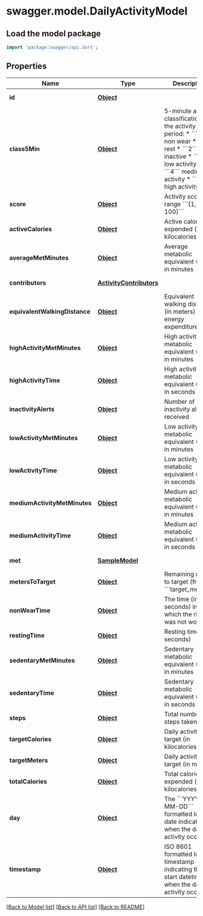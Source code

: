 # swagger.model.DailyActivityModel

## Load the model package
```dart
import 'package:swagger/api.dart';
```

## Properties
Name | Type | Description | Notes
------------ | ------------- | ------------- | -------------
**id** | [**Object**](Object.md) |  | [default to null]
**class5Min** | [**Object**](Object.md) | 5-minute activity classification for the activity period: * &#x60;&#x60;&#x60;0&#x60;&#x60;&#x60; non wear * &#x60;&#x60;&#x60;1&#x60;&#x60;&#x60; rest * &#x60;&#x60;&#x60;2&#x60;&#x60;&#x60; inactive * &#x60;&#x60;&#x60;3&#x60;&#x60;&#x60; low activity * &#x60;&#x60;&#x60;4&#x60;&#x60;&#x60; medium activity * &#x60;&#x60;&#x60;5&#x60;&#x60;&#x60; high activity | [default to null]
**score** | [**Object**](Object.md) | Activity score in range &#x60;&#x60;&#x60;[1, 100]&#x60;&#x60;&#x60; | [default to null]
**activeCalories** | [**Object**](Object.md) | Active calories expended (in kilocalories) | [default to null]
**averageMetMinutes** | [**Object**](Object.md) | Average metabolic equivalent (MET) in minutes | [default to null]
**contributors** | [**ActivityContributors**](ActivityContributors.md) |  | [default to null]
**equivalentWalkingDistance** | [**Object**](Object.md) | Equivalent walking distance (in meters) of energy expenditure | [default to null]
**highActivityMetMinutes** | [**Object**](Object.md) | High activity metabolic equivalent (MET) in minutes | [default to null]
**highActivityTime** | [**Object**](Object.md) | High activity metabolic equivalent (MET) in seconds | [default to null]
**inactivityAlerts** | [**Object**](Object.md) | Number of inactivity alerts received | [default to null]
**lowActivityMetMinutes** | [**Object**](Object.md) | Low activity metabolic equivalent (MET) in minutes | [default to null]
**lowActivityTime** | [**Object**](Object.md) | Low activity metabolic equivalent (MET) in seconds | [default to null]
**mediumActivityMetMinutes** | [**Object**](Object.md) | Medium activity metabolic equivalent (MET) in minutes | [default to null]
**mediumActivityTime** | [**Object**](Object.md) | Medium activity metabolic equivalent (MET) in seconds | [default to null]
**met** | [**SampleModel**](SampleModel.md) |  | [default to null]
**metersToTarget** | [**Object**](Object.md) | Remaining meters to target (from &#x60;&#x60;&#x60;target_meters&#x60;&#x60;&#x60; | [default to null]
**nonWearTime** | [**Object**](Object.md) | The time (in seconds) in which the ring was not worn | [default to null]
**restingTime** | [**Object**](Object.md) | Resting time (in seconds) | [default to null]
**sedentaryMetMinutes** | [**Object**](Object.md) | Sedentary metabolic equivalent (MET) in minutes | [default to null]
**sedentaryTime** | [**Object**](Object.md) | Sedentary metabolic equivalent (MET) in seconds | [default to null]
**steps** | [**Object**](Object.md) | Total number of steps taken | [default to null]
**targetCalories** | [**Object**](Object.md) | Daily activity target (in kilocalories) | [default to null]
**targetMeters** | [**Object**](Object.md) | Daily activity target (in meters) | [default to null]
**totalCalories** | [**Object**](Object.md) | Total calories expended (in kilocalories) | [default to null]
**day** | [**Object**](Object.md) | The &#x60;&#x60;&#x60;YYYY-MM-DD&#x60;&#x60;&#x60; formatted local date indicating when the daily activity occurred | [default to null]
**timestamp** | [**Object**](Object.md) | ISO 8601 formatted local timestamp indicating the start datetime of when the daily activity occurred | [default to null]

[[Back to Model list]](../README.md#documentation-for-models) [[Back to API list]](../README.md#documentation-for-api-endpoints) [[Back to README]](../README.md)

